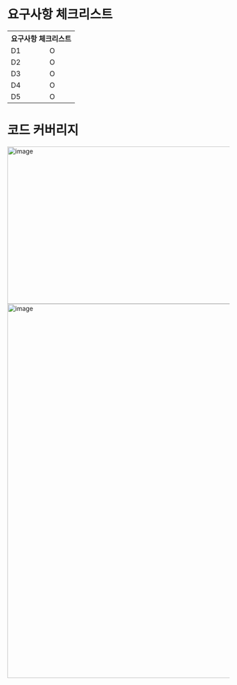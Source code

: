 ﻿# 요구사항 체크리스트
<table>
  <tr>
    <th colspan=2>요구사항 체크리스트</th>
  </tr>
  <tr>
    <td>D1</td>
    <td>O</td>
  </tr>
  <tr>
    <td>D2</td>
    <td>O</td>
  </tr>
  <tr>
    <td>D3</td>
    <td>O</td>
  </tr>
  <tr>
    <td>D4</td>
    <td>O</td>
  </tr>
  <tr>
    <td>D5</td>
    <td>O</td>
  </tr>

</table>


# 코드 커버리지

<img width="629" height="356" alt="image" src="https://github.com/user-attachments/assets/9002e7a5-d0cc-4708-a6be-511d9b2ef8fe" />

<img width="935" height="847" alt="image" src="https://github.com/user-attachments/assets/090be75f-0f12-4202-9419-f0b126b8e44b" />





